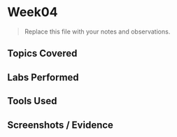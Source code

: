 # Week04

> Replace this file with your notes and observations.

## Topics Covered

## Labs Performed

## Tools Used

## Screenshots / Evidence
